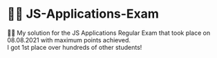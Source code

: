 # 👨‍💻 JS-Applications-Exam
👨‍💻 My solution for the JS Applications Regular Exam that took place on 08.08.2021 with maximum points achieved.  
I got 1st place over hundreds of other students!
